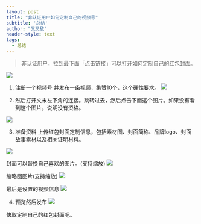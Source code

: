 ```yaml
---
layout: post
title: "非认证用户如何定制自己的视频号"
subtitle: '总结'
author: "叉叉敌"
header-style: text
tags:
  - 总结
---
```


>非认证用户，拉到最下面「点击链接」可以打开如何定制自己的红包封面。

![](https://gitee.com/chasays/mdPic/raw/master/uPic/GRQiqL.png)


1. 注册一个视频号
并发布一条视频，集赞10个，这个硬性要求。
![](https://gitee.com/chasays/mdPic/raw/master/uPic/LHIDg9.png)

2. 然后打开文末左下角的连接。跳转过去，然后点击下面这个图片。如果没有看到这个图片，说明没有资格。

![](https://gitee.com/chasays/mdPic/raw/master/uPic/V08R49.png)


3. 准备资料
上传红包封面定制信息，包括素材图、封面简称、品牌logo、封面故事素材以及相关证明材料。

![](https://gitee.com/chasays/mdPic/raw/master/uPic/PsjkiG.png)

封面可以替换自己喜欢的图片。(支持缩放)
![](https://gitee.com/chasays/mdPic/raw/master/uPic/8FKz03.png)

缩略图图片(支持缩放)
![](https://gitee.com/chasays/mdPic/raw/master/uPic/MchvS1.png)

最后是设置的视频信息
![](https://gitee.com/chasays/mdPic/raw/master/uPic/nRPPxC.png)


4. 预览然后发布
![](https://gitee.com/chasays/mdPic/raw/master/uPic/i2upHb.png)


快取定制自己的红包封面吧。

